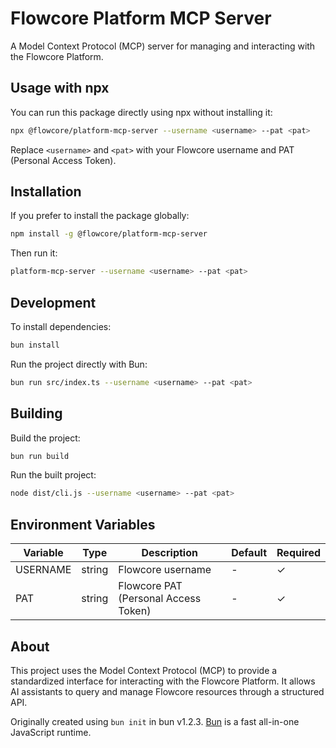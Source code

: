 # Flowcore Platform MCP Server

A Model Context Protocol (MCP) server for managing and interacting with the Flowcore Platform.

## Usage with npx

You can run this package directly using npx without installing it:

```bash
npx @flowcore/platform-mcp-server --username <username> --pat <pat>
```

Replace `<username>` and `<pat>` with your Flowcore username and PAT (Personal Access Token).

## Installation

If you prefer to install the package globally:

```bash
npm install -g @flowcore/platform-mcp-server
```

Then run it:

```bash
platform-mcp-server --username <username> --pat <pat>
```

## Development

To install dependencies:

```bash
bun install
```

Run the project directly with Bun:

```bash
bun run src/index.ts --username <username> --pat <pat>
```

## Building

Build the project:

```bash
bun run build
```

Run the built project:

```bash
node dist/cli.js --username <username> --pat <pat>
```

## Environment Variables

| Variable | Type | Description | Default | Required |
|----------|------|-------------|---------|----------|
| USERNAME | string | Flowcore username | - | ✓ |
| PAT | string | Flowcore PAT (Personal Access Token) | - | ✓ |

## About

This project uses the Model Context Protocol (MCP) to provide a standardized interface for interacting with the Flowcore Platform. It allows AI assistants to query and manage Flowcore resources through a structured API.

Originally created using `bun init` in bun v1.2.3. [Bun](https://bun.sh) is a fast all-in-one JavaScript runtime.
